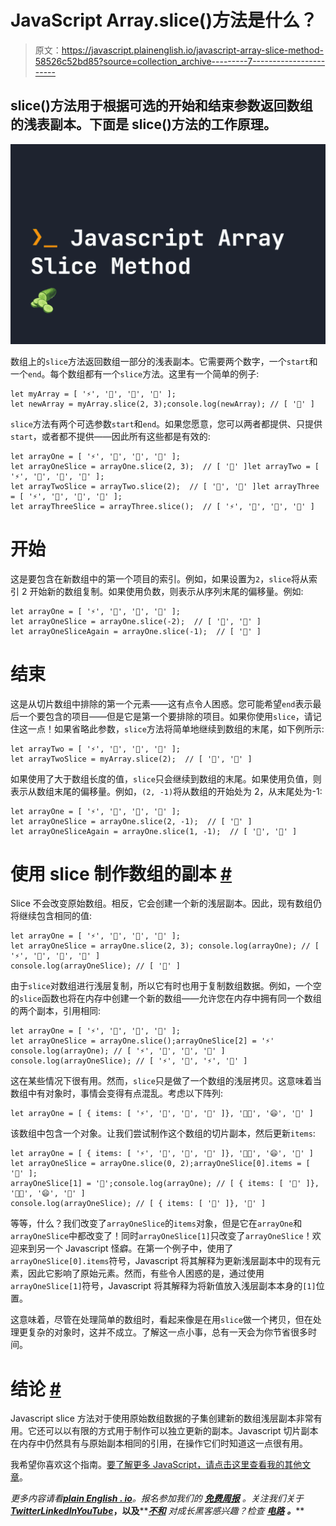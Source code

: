 # JavaScript Array.slice()方法是什么？

> 原文：<https://javascript.plainenglish.io/javascript-array-slice-method-58526c52bd85?source=collection_archive---------7----------------------->

## slice()方法用于根据可选的开始和结束参数返回数组的浅表副本。下面是 slice()方法的工作原理。

![](img/6362e23a319d5da86d9b74e329d91845.png)

数组上的`slice`方法返回数组一部分的浅表副本。它需要两个数字，一个`start`和一个`end`。每个数组都有一个`slice`方法。这里有一个简单的例子:

```
let myArray = [ '⚡️', '🔎', '🔑', '🔩' ];
let newArray = myArray.slice(2, 3);console.log(newArray); // [ '🔑' ]
```

`slice`方法有两个可选参数`start`和`end`。如果您愿意，您可以两者都提供、只提供`start`，或者都不提供——因此所有这些都是有效的:

```
let arrayOne = [ '⚡️', '🔎', '🔑', '🔩' ];
let arrayOneSlice = arrayOne.slice(2, 3);  // [ '🔑' ]let arrayTwo = [ '⚡️', '🔎', '🔑', '🔩' ];
let arrayTwoSlice = arrayTwo.slice(2);  // [ '🔑', '🔩' ]let arrayThree = [ '⚡️', '🔎', '🔑', '🔩' ];
let arrayThreeSlice = arrayThree.slice();  // [ '⚡️', '🔎', '🔑', '🔩' ]
```

# 开始

这是要包含在新数组中的第一个项目的索引。例如，如果设置为`2`，`slice`将从索引 2 开始新的数组复制。如果使用负数，则表示从序列末尾的偏移量。例如:

```
let arrayOne = [ '⚡️', '🔎', '🔑', '🔩' ];
let arrayOneSlice = arrayOne.slice(-2);  // [ '🔑', '🔩' ]
let arrayOneSliceAgain = arrayOne.slice(-1);  // [ '🔩' ]
```

# 结束

这是从切片数组中排除的第一个元素——这有点令人困惑。您可能希望`end`表示最后一个要包含的项目——但是它是第一个要排除的项目。如果你使用`slice`，请记住这一点！如果省略此参数，`slice`方法将简单地继续到数组的末尾，如下例所示:

```
let arrayTwo = [ '⚡️', '🔎', '🔑', '🔩' ];
let arrayTwoSlice = myArray.slice(2);  // [ '🔑', '🔩' ]
```

如果使用了大于数组长度的值，`slice`只会继续到数组的末尾。如果使用负值，则表示从数组末尾的偏移量。例如，`(2, -1)`将从数组的开始处为 2，从末尾处为-1:

```
let arrayOne = [ '⚡️', '🔎', '🔑', '🔩' ];
let arrayOneSlice = arrayOne.slice(2, -1);  // [ '🔑' ]
let arrayOneSliceAgain = arrayOne.slice(1, -1);  // [ '🔎', '🔑' ]
```

# 使用 slice 制作数组的副本 [#](https://fjolt.com/article/javascript-slice#using-slice-to-make-a-copy-of-an-array)

Slice 不会改变原始数组。相反，它会创建一个新的浅层副本。因此，现有数组仍将继续包含相同的值:

```
let arrayOne = [ '⚡️', '🔎', '🔑', '🔩' ];
let arrayOneSlice = arrayOne.slice(2, 3); console.log(arrayOne); // [ '⚡️', '🔎', '🔑', '🔩' ]
console.log(arrayOneSlice); // [ '🔑' ]
```

由于`slice`对数组进行浅层复制，所以它有时也用于复制数组数据。例如，一个空的`slice`函数也将在内存中创建一个新的数组——允许您在内存中拥有同一个数组的两个副本，引用相同:

```
let arrayOne = [ '⚡️', '🔎', '🔑', '🔩' ];
let arrayOneSlice = arrayOne.slice();arrayOneSlice[2] = '⚡️'
console.log(arrayOne); // [ '⚡️', '🔎', '🔑', '🔩' ]
console.log(arrayOneSlice); // [ '⚡️', '🔎', '⚡️', '🔩' ]
```

这在某些情况下很有用。然而，`slice`只是做了一个数组的浅层拷贝。这意味着当数组中有对象时，事情会变得有点混乱。考虑以下阵列:

```
let arrayOne = [ { items: [ '⚡️', '🔎', '🔑', '🔩' ]}, '👨‍💻', '😄', '🐔' ]
```

该数组中包含一个对象。让我们尝试制作这个数组的切片副本，然后更新`items`:

```
let arrayOne = [ { items: [ '⚡️', '🔎', '🔑', '🔩' ]}, '👨‍💻', '😄', '🐔' ]
let arrayOneSlice = arrayOne.slice(0, 2);arrayOneSlice[0].items = [ '🔎' ];
arrayOneSlice[1] = '🔎';console.log(arrayOne); // [ { items: [ '🔎' ]}, '👨‍💻', '😄', '🐔' ]
console.log(arrayOneSlice); // [ { items: [ '🔎' ]}, '🔎' ]
```

等等，什么？我们改变了`arrayOneSlice`的`items`对象，但是它在`arrayOne`和`arrayOneSlice`中都改变了！同时`arrayOneSlice[1]`只改变了`arrayOneSlice`！欢迎来到另一个 Javascript 怪癖。在第一个例子中，使用了`arrayOneSlice[0].items`符号，Javascript 将其解释为更新浅层副本中的现有元素，因此它影响了原始元素。然而，有些令人困惑的是，通过使用`arrayOneSlice[1]`符号，Javascript 将其解释为将新值放入浅层副本本身的`[1]`位置。

这意味着，尽管在处理简单的数组时，看起来像是在用`slice`做一个拷贝，但在处理更复杂的对象时，这并不成立。了解这一点小事，总有一天会为你节省很多时间。

# 结论 [#](https://fjolt.com/article/javascript-slice#conclusion)

Javascript slice 方法对于使用原始数组数据的子集创建新的数组浅层副本非常有用。它还可以以有限的方式用于制作可以独立更新的副本。Javascript 切片副本在内存中仍然具有与原始副本相同的引用，在操作它们时知道这一点很有用。

我希望你喜欢这个指南。[要了解更多 JavaScript，请点击这里查看我的其他文章](https://fjolt.com/category/javascript)。

*更多内容请看*[***plain English . io***](https://plainenglish.io/)*。报名参加我们的* [***免费周报***](http://newsletter.plainenglish.io/) *。关注我们关于*[***Twitter***](https://twitter.com/inPlainEngHQ)[***LinkedIn***](https://www.linkedin.com/company/inplainenglish/)*[***YouTube***](https://www.youtube.com/channel/UCtipWUghju290NWcn8jhyAw)***，以及****[***不和***](https://discord.gg/GtDtUAvyhW) *对成长黑客感兴趣？检查* [***电路***](https://circuit.ooo/) ***。*****